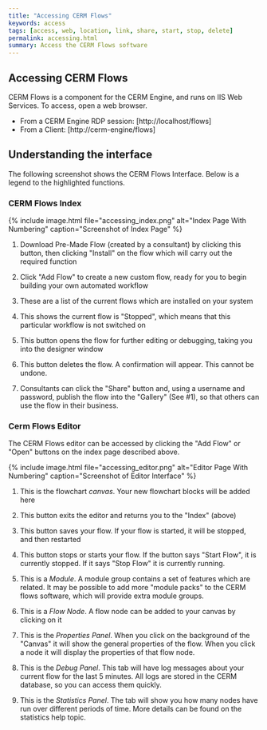 ```yaml
---
title: "Accessing CERM Flows"
keywords: access
tags: [access, web, location, link, share, start, stop, delete]
permalink: accessing.html
summary: Access the CERM Flows software
---
```


## Accessing CERM Flows

CERM Flows is a component for the CERM Engine, and runs on IIS Web Services. To access, open a web browser.

- From a CERM Engine RDP session: [http://localhost/flows]
- From a Client: [http://cerm-engine/flows]

## Understanding the interface

The following screenshot shows the CERM Flows Interface. Below is a legend to the highlighted functions.

### CERM Flows Index

{% include image.html file="accessing_index.png" alt="Index Page With Numbering" caption="Screenshot of Index Page" %}

1. Download Pre-Made Flow (created by a consultant) by clicking this button, then clicking "Install" on the flow which will carry out the required function

2. Click "Add Flow" to create a new custom flow, ready for you to begin building your own automated workflow

3. These are a list of the current flows which are installed on your system

4. This shows the current flow is "Stopped", which means that this particular workflow is not switched on

5. This button opens the flow for further editing or debugging, taking you into the designer window

6. This button deletes the flow. A confirmation will appear. This cannot be undone.

7. Consultants can click the "Share" button and, using a username and password, publish the flow into the "Gallery" (See #1), so that others can use the flow in their business.

### Cerm Flows Editor

The CERM Flows editor can be accessed by clicking the "Add Flow" or "Open" buttons on the index page described above.

{% include image.html file="accessing_editor.png" alt="Editor Page With Numbering" caption="Screenshot of Editor Interface" %}

1. This is the flowchart *canvas*. Your new flowchart blocks will be added here

2. This button exits the editor and returns you to the "Index" (above)

3. This button saves your flow. If your flow is started, it will be stopped, and then restarted

4. This button stops or starts your flow. If the button says "Start Flow", it is currently stopped. If it says "Stop Flow" it is currently running.

5. This is a *Module*. A module group contains a set of features which are related. It may be possible to add more "module packs" to the CERM flows software, which will provide extra module groups.

6. This is a *Flow Node*. A flow node can be added to your canvas by clicking on it

7. This is the *Properties Panel*. When you click on the background of the "Canvas" it will show the general properties of the flow. When you click a node it will display the properties of that flow node.

8. This is the *Debug Panel*. This tab will have log messages about your current flow for the last 5 minutes. All logs are stored in the CERM database, so you can access them quickly.

9. This is the *Statistics Panel*. The tab will show you how many nodes have run over different periods of time. More details can be found on the statistics help topic.
